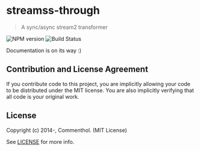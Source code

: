 # streamss-through

> A sync/async stream2 transformer

![NPM version](https://badge.fury.io/js/streamss-through.svg) ![Build Status](https://secure.travis-ci.org/commenthol/streamss-through.svg?branch=master)

Documentation is on its way :)



## Contribution and License Agreement

If you contribute code to this project, you are implicitly allowing your code
to be distributed under the MIT license. You are also implicitly verifying that
all code is your original work.

## License

Copyright (c) 2014-, Commenthol. (MIT License)

See [LICENSE][] for more info.

[LICENSE]: ./LICENSE
